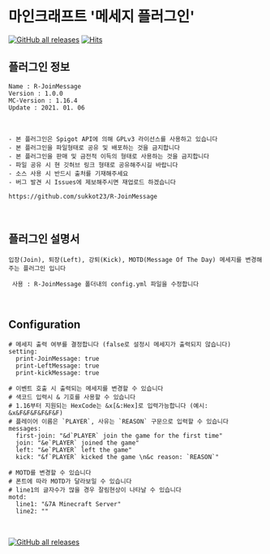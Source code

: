# 마인크래프트 '메세지 플러그인'
[![GitHub all releases](https://img.shields.io/github/downloads/sukkot23/R-JoinMessage/total?color=mint&style=plastic)](https://github.com/sukkot23/R-JoinMessage/releases/download/1.0.0_1.16.4/R-JoinMessage-1.16.4.jar)
[![Hits](https://hits.seeyoufarm.com/api/count/incr/badge.svg?url=https%3A%2F%2Fgithub.com%2Fsukkot23%2FR-JoinMessage&count_bg=%23597ED0&title_bg=%23555555&icon=github.svg&icon_color=%23E7E7E7&title=View&edge_flat=false)](https://hits.seeyoufarm.com)
## 플러그인 정보
```
Name : R-JoinMessage
Version : 1.0.0
MC-Version : 1.16.4
Update : 2021. 01. 06
```

</br>

```
- 본 플러그인은 Spigot API에 의해 GPLv3 라이선스를 사용하고 있습니다
- 본 플러그인을 파일형태로 공유 및 배포하는 것을 금지합니다
- 본 플러그인을 판매 및 금전적 이득의 형태로 사용하는 것을 금지합니다 
- 파일 공유 시 현 깃허브 링크 형태로 공유해주시길 바랍니다
- 소스 사용 시 반드시 출처를 기재해주세요
- 버그 발견 시 Issues에 제보해주시면 재업로드 하겠습니다

https://github.com/sukkot23/R-JoinMessage
```

</br>

## 플러그인 설명서
```
입장(Join), 퇴장(Left), 강퇴(Kick), MOTD(Message Of The Day) 메세지를 변경해주는 플러그인 입니다

 사용 : R-JoinMessage 폴더내의 config.yml 파일을 수정합니다
```

</br>

## Configuration
```
# 메세지 출력 여부를 결정합니다 (false로 설정시 메세지가 출력되지 않습니다) 
setting:
  print-JoinMessage: true
  print-LeftMessage: true
  print-kickMessage: true

# 이벤트 호출 시 출력되는 메세지를 변경할 수 있습니다
# 색코드 입력시 & 기호를 사용할 수 있습니다
# 1.16부터 지원되는 HexCode는 &x[&:Hex]로 입력가능합니다 (예시: &x&F&F&F&F&F&F)
# 플레이어 이름은 `PLAYER`, 사유는 `REASON` 구문으로 입력할 수 있습니다
messages:
  first-join: "&d`PLAYER` join the game for the first time"
  join: "&e`PLAYER` joined the game"
  left: "&e`PLAYER` left the game"
  kick: "&f`PLAYER` kicked the game \n&c reason: `REASON`"

# MOTD를 변경할 수 있습니다
# 폰트에 따라 MOTD가 달라보일 수 있습니다
# line1의 글자수가 많을 경우 잘림현상이 나타날 수 있습니다
motd:
  line1: "&7A Minecraft Server"
  line2: ""
```

</br>

[![GitHub all releases](https://img.shields.io/github/downloads/sukkot23/R-JoinMessage/total?color=83BD17&label=DOWNLOAD&style=for-the-badge)](https://github.com/sukkot23/R-JoinMessage/releases/download/1.0.0_1.16.4/R-JoinMessage-1.16.4.jar)
